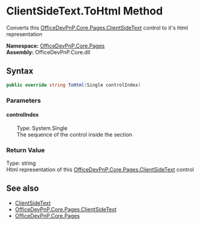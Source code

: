 # ClientSideText.ToHtml Method  
Converts this  [OfficeDevPnP.Core.Pages.ClientSideText](OfficeDevPnP.Core.Pages.ClientSideText.md)  control to it's html representation  

**Namespace:** [OfficeDevPnP.Core.Pages](OfficeDevPnP.Core.Pages.md)  
**Assembly:** OfficeDevPnP.Core.dll  
## Syntax
```C#
public override string ToHtml(Single controlIndex)
```
### Parameters
#### controlIndex  
&emsp;&emsp;Type: System.Single  
&emsp;&emsp;The sequence of the control inside the section  

  

### Return Value
Type: string  
Html representation of this  [OfficeDevPnP.Core.Pages.ClientSideText](OfficeDevPnP.Core.Pages.ClientSideText.md)  control  


## See also
- [ClientSideText](OfficeDevPnP.Core.Pages.ClientSideText.md) 
- [OfficeDevPnP.Core.Pages.ClientSideText](OfficeDevPnP.Core.Pages.ClientSideText.md)
- [OfficeDevPnP.Core.Pages](OfficeDevPnP.Core.Pages.md) 
